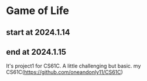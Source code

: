 # Game of Life
## start at 2024.1.14
## end at 2024.1.15
It's project1 for CS61C. A little challenging but basic.
my CS61C(https://github.com/oneandonly11/CS61C)